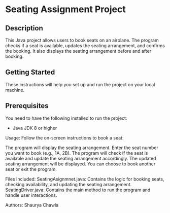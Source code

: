 # Seating Assignment Project

## Description
This Java project allows users to book seats on an airplane. The program checks if a seat is available, updates the seating arrangement, and confirms the booking. It also displays the seating arrangement before and after booking.

## Getting Started
These instructions will help you set up and run the project on your local machine.

## Prerequisites
You need to have the following installed to run the project:
- Java JDK 8 or higher

Usage:
Follow the on-screen instructions to book a seat:

The program will display the seating arrangement.
Enter the seat number you want to book (e.g., 1A, 2B).
The program will check if the seat is available and update the seating arrangement accordingly.
The updated seating arrangement will be displayed.
You can choose to book another seat or exit the program.

Files Included:
SeatingAsignmnet.java: Contains the logic for booking seats, checking availability, and updating the seating arrangement.
SeatingDriver.java: Contains the main method to run the program and handle user interactions.

Authors:
Shaurya Chawla

